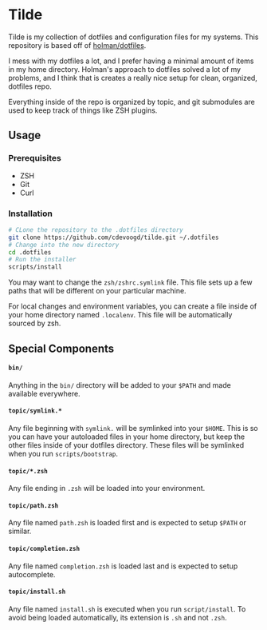 # Tilde
Tilde is my collection of dotfiles and configuration files for my systems. This repository is based off of [holman/dotfiles](https://github.com/holman/dotfiles).

I mess with my dotfiles a lot, and I prefer having a minimal amount of items in my home directory. Holman's approach to dotfiles solved a lot of my problems, and I
think that is creates a really nice setup for clean, organized, dotfiles repo.

Everything inside of the repo is organized by topic, and git submodules are used to keep track of things like ZSH plugins.

## Usage
### Prerequisites
- ZSH
- Git
- Curl

### Installation
```sh
# CLone the repository to the .dotfiles directory
git clone https://github.com/cdevoogd/tilde.git ~/.dotfiles
# Change into the new directory
cd .dotfiles
# Run the installer
scripts/install
```

You may want to change the `zsh/zshrc.symlink` file. This file sets up a few paths that will be different on your particular machine.

For local changes and environment variables, you can create a file inside of your home directory named `.localenv`. This file will be automatically sourced by zsh.

## Special Components
#### `bin/`
Anything in the `bin/` directory will be added to your `$PATH` and made available everywhere.

#### `topic/symlink.*`
Any file beginning with `symlink.` will be symlinked into your `$HOME`. This is so you can have your autoloaded files in your home directory, but keep the other files 
inside of your dotfiles directory. These files will be symlinked when you run `scripts/bootstrap`.

#### `topic/*.zsh`
Any file ending in `.zsh` will be loaded into your environment.

#### `topic/path.zsh`
Any file named `path.zsh` is loaded first and is expected to setup `$PATH` or similar.

#### `topic/completion.zsh`
Any file named `completion.zsh` is loaded last and is expected to setup autocomplete.

#### `topic/install.sh`
Any file named `install.sh` is executed when you run `script/install`. To avoid being loaded automatically, its extension is `.sh` and not `.zsh`.


